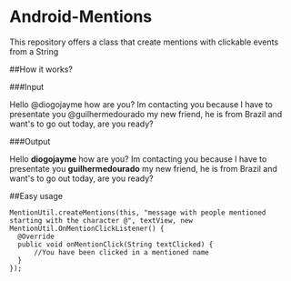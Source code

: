 # Android-Mentions
This repository offers a class that create mentions with clickable events from a String


##How it works?

###Input

Hello @diogojayme how are you? Im contacting you because I have to presentate you @guilhermedourado my new friend, he is from Brazil and want's to go out today, are you ready?

###Output

Hello **diogojayme** how are you? Im contacting you because I have to presentate you **guilhermedourado** my new friend, he is from Brazil and want's to go out today, are you ready?

##Easy usage

    MentionUtil.createMentions(this, "message with people mentioned starting with the character @", textView, new MentionUtil.OnMentionClickListener() {
      @Override
      public void onMentionClick(String textClicked) {
          //You have been clicked in a mentioned name
      }
    });
